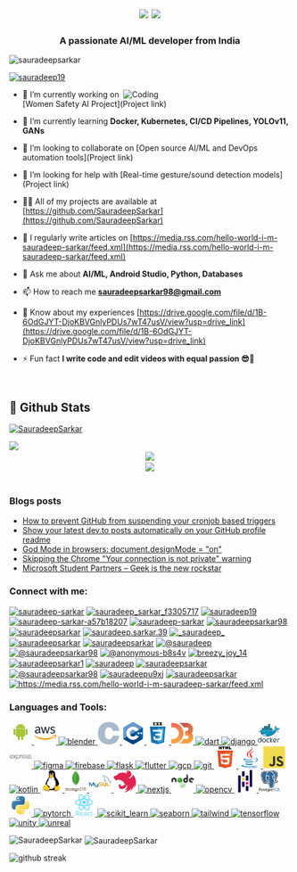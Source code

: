 <h1 align="center">
  <a href="https://git.io/typing-svg">
      <img src="https://media.giphy.com/media/hvRJCLFzcasrR4ia7z/giphy.gif" width="5%"></a>
    <img src="https://readme-typing-svg.herokuapp.com/?lines=Hello,+There!+;This+is+Sauradeep+Sarkar;Nice+to+meet+you!&center=true&size=30">
  </a>
</h1>


<h3 align="center">A passionate AI/ML developer from India</h3>

<p align="left"> <img src="https://komarev.com/ghpvc/?username=sauradeepsarkar&label=Profile%20views&color=0e75b6&style=flat" alt="sauradeepsarkar" /> </p>

<p align="left"> <a href="https://twitter.com/sauradeep19" target="blank"><img src="https://img.shields.io/twitter/follow/sauradeep19?logo=twitter&style=for-the-badge" alt="sauradeep19" /></a> </p>

<img align="right" alt="Coding" width="300" src="https://media.giphy.com/media/qgQUggAC3Pfv687qPC/giphy.gif">

- 🔭 I’m currently working on [Women Safety AI Project](Project link)

- 🌱 I’m currently learning **Docker, Kubernetes, CI/CD Pipelines, YOLOv11, GANs**

- 👯 I’m looking to collaborate on [Open source AI/ML and DevOps automation tools](Project link)

- 🤝 I’m looking for help with [Real-time gesture/sound detection models](Project link)

- 👨‍💻 All of my projects are available at [https://github.com/SauradeepSarkar](https://github.com/SauradeepSarkar)

- 📝 I regularly write articles on [https://media.rss.com/hello-world-i-m-sauradeep-sarkar/feed.xml](https://media.rss.com/hello-world-i-m-sauradeep-sarkar/feed.xml)

- 💬 Ask me about **AI/ML, Android Studio, Python, Databases**

- 📫 How to reach me **sauradeepsarkar98@gmail.com**

- 📄 Know about my experiences [https://drive.google.com/file/d/1B-6OdGJYT-DjoKBVGnlyPDUs7wT47usV/view?usp=drive_link](https://drive.google.com/file/d/1B-6OdGJYT-DjoKBVGnlyPDUs7wT47usV/view?usp=drive_link)

- ⚡ Fun fact **I write code and edit videos with equal passion 😎🎥**

  <img src="https://www.animatedimages.org/data/media/562/animated-line-image-0111.gif" width="1000" height="2" />

## 💫 Github Stats

<p align="left"> <a href="https://github.com/ryo-ma/github-profile-trophy"><img src="https://github-profile-trophy.vercel.app/?username=SauradeepSarkar&theme=juicyfresh" alt="SauradeepSarkar" /></a> </p>
<img src="https://leetcard.jacoblin.cool/SauradeepSarkar?ext=heatmap">
<div align="center">
  <img src="https://github-readme-activity-graph.vercel.app/graph?username=SauradeepSarkar&theme=github-dark&true&hide_border=true" />
</div>

<div id="header" align="center">
  <img src="https://media.giphy.com/media/hqU2KkjW5bE2v2Z7Q2/giphy.gif" width="100"/>
</div>


<img src="https://www.animatedimages.org/data/media/562/animated-line-image-0111.gif" width="1000" height="2" />


### Blogs posts
<!-- BLOG-POST-LIST:START -->
- [How to prevent GitHub from suspending your cronjob based triggers](https://dev.to/gautamkrishnar/how-to-prevent-github-from-suspending-your-cronjob-based-triggers-knf)
- [Show your latest dev.to posts automatically on your GitHub profile readme](https://dev.to/gautamkrishnar/show-your-latest-dev-to-posts-automatically-in-your-github-profile-readme-3nk8)
- [God Mode in browsers: document.designMode = &quot;on&quot;](https://dev.to/gautamkrishnar/god-mode-in-browsers-document-designmode-on-2pmo)
- [Skipping the Chrome &quot;Your connection is not private&quot; warning](https://dev.to/gautamkrishnar/quickbits-1-skipping-the-chrome-your-connection-is-not-private-warning-4kp1)
- [Microsoft Student Partners – Geek is the new rockstar](https://dev.to/gautamkrishnar/microsoft-student-partners--geek-is-the-new-rockstar)
<!-- BLOG-POST-LIST:END -->

<h3 align="left">Connect with me:</h3>
<p align="left">
<a href="https://codepen.io/sauradeep-sarkar" target="blank"><img align="center" src="https://raw.githubusercontent.com/rahuldkjain/github-profile-readme-generator/master/src/images/icons/Social/codepen.svg" alt="sauradeep-sarkar" height="30" width="40" /></a>
<a href="https://dev.to/sauradeep_sarkar_f3305717" target="blank"><img align="center" src="https://raw.githubusercontent.com/rahuldkjain/github-profile-readme-generator/master/src/images/icons/Social/devto.svg" alt="sauradeep_sarkar_f3305717" height="30" width="40" /></a>
<a href="https://twitter.com/sauradeep19" target="blank"><img align="center" src="https://raw.githubusercontent.com/rahuldkjain/github-profile-readme-generator/master/src/images/icons/Social/twitter.svg" alt="sauradeep19" height="30" width="40" /></a>
<a href="https://linkedin.com/in/sauradeep-sarkar-a57b18207" target="blank"><img align="center" src="https://raw.githubusercontent.com/rahuldkjain/github-profile-readme-generator/master/src/images/icons/Social/linked-in-alt.svg" alt="sauradeep-sarkar-a57b18207" height="30" width="40" /></a>
<a href="https://stackoverflow.com/users/sauradeep-sarkar" target="blank"><img align="center" src="https://raw.githubusercontent.com/rahuldkjain/github-profile-readme-generator/master/src/images/icons/Social/stack-overflow.svg" alt="sauradeep-sarkar" height="30" width="40" /></a>
<a href="https://codesandbox.com/sauradeepsarkar98" target="blank"><img align="center" src="https://raw.githubusercontent.com/rahuldkjain/github-profile-readme-generator/master/src/images/icons/Social/codesandbox.svg" alt="sauradeepsarkar98" height="30" width="40" /></a>
<a href="https://kaggle.com/sauradeepsarkar" target="blank"><img align="center" src="https://raw.githubusercontent.com/rahuldkjain/github-profile-readme-generator/master/src/images/icons/Social/kaggle.svg" alt="sauradeepsarkar" height="30" width="40" /></a>
<a href="https://fb.com/sauradeep.sarkar.39" target="blank"><img align="center" src="https://raw.githubusercontent.com/rahuldkjain/github-profile-readme-generator/master/src/images/icons/Social/facebook.svg" alt="sauradeep.sarkar.39" height="30" width="40" /></a>
<a href="https://instagram.com/_sauradeep_" target="blank"><img align="center" src="https://raw.githubusercontent.com/rahuldkjain/github-profile-readme-generator/master/src/images/icons/Social/instagram.svg" alt="_sauradeep_" height="30" width="40" /></a>
<a href="https://dribbble.com/sauradeepsarkar" target="blank"><img align="center" src="https://raw.githubusercontent.com/rahuldkjain/github-profile-readme-generator/master/src/images/icons/Social/dribbble.svg" alt="sauradeepsarkar" height="30" width="40" /></a>
<a href="https://www.behance.net/sauradeepsarkar" target="blank"><img align="center" src="https://raw.githubusercontent.com/rahuldkjain/github-profile-readme-generator/master/src/images/icons/Social/behance.svg" alt="sauradeepsarkar" height="30" width="40" /></a>
<a href="https://hashnode.com/@sauradeep" target="blank"><img align="center" src="https://raw.githubusercontent.com/rahuldkjain/github-profile-readme-generator/master/src/images/icons/Social/hashnode.svg" alt="@sauradeep" height="30" width="40" /></a>
<a href="https://medium.com/@sauradeepsarkar98" target="blank"><img align="center" src="https://raw.githubusercontent.com/rahuldkjain/github-profile-readme-generator/master/src/images/icons/Social/medium.svg" alt="@sauradeepsarkar98" height="30" width="40" /></a>
<a href="https://www.youtube.com/c/@anonymous-b8s4v" target="blank"><img align="center" src="https://raw.githubusercontent.com/rahuldkjain/github-profile-readme-generator/master/src/images/icons/Social/youtube.svg" alt="@anonymous-b8s4v" height="30" width="40" /></a>
<a href="https://www.codechef.com/users/breezy_joy_14" target="blank"><img align="center" src="https://cdn.jsdelivr.net/npm/simple-icons@3.1.0/icons/codechef.svg" alt="breezy_joy_14" height="30" width="40" /></a>
<a href="https://www.hackerrank.com/sauradeepsarkar1" target="blank"><img align="center" src="https://raw.githubusercontent.com/rahuldkjain/github-profile-readme-generator/master/src/images/icons/Social/hackerrank.svg" alt="sauradeepsarkar1" height="30" width="40" /></a>
<a href="https://codeforces.com/profile/sauradeep" target="blank"><img align="center" src="https://raw.githubusercontent.com/rahuldkjain/github-profile-readme-generator/master/src/images/icons/Social/codeforces.svg" alt="sauradeep" height="30" width="40" /></a>
<a href="https://www.leetcode.com/sauradeepsarkar" target="blank"><img align="center" src="https://raw.githubusercontent.com/rahuldkjain/github-profile-readme-generator/master/src/images/icons/Social/leet-code.svg" alt="sauradeepsarkar" height="30" width="40" /></a>
<a href="https://www.hackerearth.com/@sauradeepsarkar98" target="blank"><img align="center" src="https://raw.githubusercontent.com/rahuldkjain/github-profile-readme-generator/master/src/images/icons/Social/hackerearth.svg" alt="@sauradeepsarkar98" height="30" width="40" /></a>
<a href="https://auth.geeksforgeeks.org/user/sauradeepu9xj" target="blank"><img align="center" src="https://raw.githubusercontent.com/rahuldkjain/github-profile-readme-generator/master/src/images/icons/Social/geeks-for-geeks.svg" alt="sauradeepu9xj" height="30" width="40" /></a>
<a href="https://www.topcoder.com/members/sauradeepsarkar" target="blank"><img align="center" src="https://raw.githubusercontent.com/rahuldkjain/github-profile-readme-generator/master/src/images/icons/Social/topcoder.svg" alt="sauradeepsarkar" height="30" width="40" /></a>
<a href="/https://media.rss.com/hello-world-i-m-sauradeep-sarkar/feed.xml" target="blank"><img align="center" src="https://raw.githubusercontent.com/rahuldkjain/github-profile-readme-generator/master/src/images/icons/Social/rss.svg" alt="https://media.rss.com/hello-world-i-m-sauradeep-sarkar/feed.xml" height="30" width="40" /></a>
</p>

<h3 align="left">Languages and Tools:</h3>
<p align="left"> <a href="https://developer.android.com" target="_blank" rel="noreferrer"> <img src="https://raw.githubusercontent.com/devicons/devicon/master/icons/android/android-original-wordmark.svg" alt="android" width="40" height="40"/> </a> <a href="https://aws.amazon.com" target="_blank" rel="noreferrer"> <img src="https://raw.githubusercontent.com/devicons/devicon/master/icons/amazonwebservices/amazonwebservices-original-wordmark.svg" alt="aws" width="40" height="40"/> </a> <a href="https://www.blender.org/" target="_blank" rel="noreferrer"> <img src="https://download.blender.org/branding/community/blender_community_badge_white.svg" alt="blender" width="40" height="40"/> </a> <a href="https://www.cprogramming.com/" target="_blank" rel="noreferrer"> <img src="https://raw.githubusercontent.com/devicons/devicon/master/icons/c/c-original.svg" alt="c" width="40" height="40"/> </a> <a href="https://www.w3schools.com/cpp/" target="_blank" rel="noreferrer"> <img src="https://raw.githubusercontent.com/devicons/devicon/master/icons/cplusplus/cplusplus-original.svg" alt="cplusplus" width="40" height="40"/> </a> <a href="https://www.w3schools.com/css/" target="_blank" rel="noreferrer"> <img src="https://raw.githubusercontent.com/devicons/devicon/master/icons/css3/css3-original-wordmark.svg" alt="css3" width="40" height="40"/> </a> <a href="https://d3js.org/" target="_blank" rel="noreferrer"> <img src="https://raw.githubusercontent.com/devicons/devicon/master/icons/d3js/d3js-original.svg" alt="d3js" width="40" height="40"/> </a> <a href="https://dart.dev" target="_blank" rel="noreferrer"> <img src="https://www.vectorlogo.zone/logos/dartlang/dartlang-icon.svg" alt="dart" width="40" height="40"/> </a> <a href="https://www.djangoproject.com/" target="_blank" rel="noreferrer"> <img src="https://cdn.worldvectorlogo.com/logos/django.svg" alt="django" width="40" height="40"/> </a> <a href="https://www.docker.com/" target="_blank" rel="noreferrer"> <img src="https://raw.githubusercontent.com/devicons/devicon/master/icons/docker/docker-original-wordmark.svg" alt="docker" width="40" height="40"/> </a> <a href="https://expressjs.com" target="_blank" rel="noreferrer"> <img src="https://raw.githubusercontent.com/devicons/devicon/master/icons/express/express-original-wordmark.svg" alt="express" width="40" height="40"/> </a> <a href="https://www.figma.com/" target="_blank" rel="noreferrer"> <img src="https://www.vectorlogo.zone/logos/figma/figma-icon.svg" alt="figma" width="40" height="40"/> </a> <a href="https://firebase.google.com/" target="_blank" rel="noreferrer"> <img src="https://www.vectorlogo.zone/logos/firebase/firebase-icon.svg" alt="firebase" width="40" height="40"/> </a> <a href="https://flask.palletsprojects.com/" target="_blank" rel="noreferrer"> <img src="https://www.vectorlogo.zone/logos/pocoo_flask/pocoo_flask-icon.svg" alt="flask" width="40" height="40"/> </a> <a href="https://flutter.dev" target="_blank" rel="noreferrer"> <img src="https://www.vectorlogo.zone/logos/flutterio/flutterio-icon.svg" alt="flutter" width="40" height="40"/> </a> <a href="https://cloud.google.com" target="_blank" rel="noreferrer"> <img src="https://www.vectorlogo.zone/logos/google_cloud/google_cloud-icon.svg" alt="gcp" width="40" height="40"/> </a> <a href="https://git-scm.com/" target="_blank" rel="noreferrer"> <img src="https://www.vectorlogo.zone/logos/git-scm/git-scm-icon.svg" alt="git" width="40" height="40"/> </a> <a href="https://www.w3.org/html/" target="_blank" rel="noreferrer"> <img src="https://raw.githubusercontent.com/devicons/devicon/master/icons/html5/html5-original-wordmark.svg" alt="html5" width="40" height="40"/> </a> <a href="https://www.java.com" target="_blank" rel="noreferrer"> <img src="https://raw.githubusercontent.com/devicons/devicon/master/icons/java/java-original.svg" alt="java" width="40" height="40"/> </a> <a href="https://developer.mozilla.org/en-US/docs/Web/JavaScript" target="_blank" rel="noreferrer"> <img src="https://raw.githubusercontent.com/devicons/devicon/master/icons/javascript/javascript-original.svg" alt="javascript" width="40" height="40"/> </a> <a href="https://kotlinlang.org" target="_blank" rel="noreferrer"> <img src="https://www.vectorlogo.zone/logos/kotlinlang/kotlinlang-icon.svg" alt="kotlin" width="40" height="40"/> </a> <a href="https://www.linux.org/" target="_blank" rel="noreferrer"> <img src="https://raw.githubusercontent.com/devicons/devicon/master/icons/linux/linux-original.svg" alt="linux" width="40" height="40"/> </a> <a href="https://www.mongodb.com/" target="_blank" rel="noreferrer"> <img src="https://raw.githubusercontent.com/devicons/devicon/master/icons/mongodb/mongodb-original-wordmark.svg" alt="mongodb" width="40" height="40"/> </a> <a href="https://www.mysql.com/" target="_blank" rel="noreferrer"> <img src="https://raw.githubusercontent.com/devicons/devicon/master/icons/mysql/mysql-original-wordmark.svg" alt="mysql" width="40" height="40"/> </a> <a href="https://nestjs.com/" target="_blank" rel="noreferrer"> <img src="https://raw.githubusercontent.com/devicons/devicon/master/icons/nestjs/nestjs-plain.svg" alt="nestjs" width="40" height="40"/> </a> <a href="https://nextjs.org/" target="_blank" rel="noreferrer"> <img src="https://cdn.worldvectorlogo.com/logos/nextjs-2.svg" alt="nextjs" width="40" height="40"/> </a> <a href="https://nodejs.org" target="_blank" rel="noreferrer"> <img src="https://raw.githubusercontent.com/devicons/devicon/master/icons/nodejs/nodejs-original-wordmark.svg" alt="nodejs" width="40" height="40"/> </a> <a href="https://opencv.org/" target="_blank" rel="noreferrer"> <img src="https://www.vectorlogo.zone/logos/opencv/opencv-icon.svg" alt="opencv" width="40" height="40"/> </a> <a href="https://pandas.pydata.org/" target="_blank" rel="noreferrer"> <img src="https://raw.githubusercontent.com/devicons/devicon/2ae2a900d2f041da66e950e4d48052658d850630/icons/pandas/pandas-original.svg" alt="pandas" width="40" height="40"/> </a> <a href="https://www.postgresql.org" target="_blank" rel="noreferrer"> <img src="https://raw.githubusercontent.com/devicons/devicon/master/icons/postgresql/postgresql-original-wordmark.svg" alt="postgresql" width="40" height="40"/> </a> <a href="https://www.python.org" target="_blank" rel="noreferrer"> <img src="https://raw.githubusercontent.com/devicons/devicon/master/icons/python/python-original.svg" alt="python" width="40" height="40"/> </a> <a href="https://pytorch.org/" target="_blank" rel="noreferrer"> <img src="https://www.vectorlogo.zone/logos/pytorch/pytorch-icon.svg" alt="pytorch" width="40" height="40"/> </a> <a href="https://reactjs.org/" target="_blank" rel="noreferrer"> <img src="https://raw.githubusercontent.com/devicons/devicon/master/icons/react/react-original-wordmark.svg" alt="react" width="40" height="40"/> </a> <a href="https://scikit-learn.org/" target="_blank" rel="noreferrer"> <img src="https://upload.wikimedia.org/wikipedia/commons/0/05/Scikit_learn_logo_small.svg" alt="scikit_learn" width="40" height="40"/> </a> <a href="https://seaborn.pydata.org/" target="_blank" rel="noreferrer"> <img src="https://seaborn.pydata.org/_images/logo-mark-lightbg.svg" alt="seaborn" width="40" height="40"/> </a> <a href="https://tailwindcss.com/" target="_blank" rel="noreferrer"> <img src="https://www.vectorlogo.zone/logos/tailwindcss/tailwindcss-icon.svg" alt="tailwind" width="40" height="40"/> </a> <a href="https://www.tensorflow.org" target="_blank" rel="noreferrer"> <img src="https://www.vectorlogo.zone/logos/tensorflow/tensorflow-icon.svg" alt="tensorflow" width="40" height="40"/> </a> <a href="https://unity.com/" target="_blank" rel="noreferrer"> <img src="https://www.vectorlogo.zone/logos/unity3d/unity3d-icon.svg" alt="unity" width="40" height="40"/> </a> <a href="https://unrealengine.com/" target="_blank" rel="noreferrer"> <img src="https://raw.githubusercontent.com/kenangundogan/fontisto/036b7eca71aab1bef8e6a0518f7329f13ed62f6b/icons/svg/brand/unreal-engine.svg" alt="unreal" width="40" height="40"/> </a> </p>

<p><img align="left" src="https://github-readme-stats.vercel.app/api/top-langs?username=SauradeepSarkar&show_icons=true&locale=en&layout=compact&theme=highcontrast" alt="SauradeepSarkar" /></p>

<p>&nbsp;<img align="center" src="https://github-readme-stats.vercel.app/api?username=SauradeepSarkar&show_icons=true&locale=en&theme=highcontrast" alt="SauradeepSarkar" /></p>

![github streak](https://streak-stats.demolab.com/?user=soumabhasaha15&theme=highcontrast)
